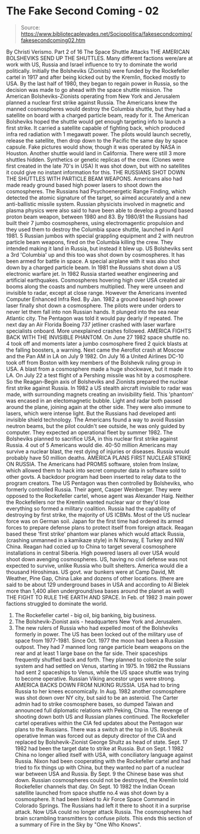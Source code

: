 # The Fake Second Coming - 02

> Source: https://www.bibliotecapleyades.net/Sociopolitica/fakesecondcoming/fakesecondcoming02.htm

By Christi Verismo.
Part 2 of 16
The Space Shuttle Attacks
THE AMERICAN BOLSHEVIKS SEND UP THE SHUTTLES.
Many different factions were/are at work with US, Russia and Israel
influence to try to dominate the world politically. Initially the Bolsheviks
(Zionists) were funded by
the Rockefeller cartel in 1917 and after being
kicked out by the Kremlin, flocked mostly to USA.
By the last half of 1980, they began to regain power in Russia, so the decision was made to go ahead with the space shuttle mission. The American Bolsheviks-Zionists operating from New York and Jerusalem planned a nuclear first strike against Russia. The Americans knew the manned cosmospheres would destroy the Columbia shuttle, but they had a satellite on board with a charged particle beam, ready for it.
The American Bolsheviks hoped the shuttle would get enough targeting info to launch a first strike. It carried a satellite capable of fighting back, which produced infra red radiation with 1 megawatt power. The pilots would launch secretly, release the satellite, then drop down to the Pacific the same day by space capsule. Fake pictures would show, though it was operated by NASA in Houston. Another shuttle would land in California.
There were still 3 more shuttles hidden.
Synthetics or genetic replicas of
the crew. (Clones were first created in the late 70's in USA) It was shot
down, but with no satellites it could give no instant information for this.
THE RUSSIANS SHOT DOWN THE SHUTTLES WITH PARTICLE BEAM WEAPONS.
Americans also had made ready ground based high power lasers to shoot down
the cosmospheres. The Russians had Psychoenergetic Range Finding, which
detected the atomic signature of the target, so aimed accurately and a new
anti-ballistic missile system. Russian physicists involved in magnetic and
plasma physics were also said to have been able to develop a ground based
proton beam weapon, between 1980 and 83.
By 1980/81 the Russians had built their 7 jumbo cosmospheres, using electromagentic propulsion and they used them to destroy the Columbia space shuttle, launched in April 1981. 5 Russian jumbos with special grappling equipment and 2 with neutron particle beam weapons, fired on the Columbia killing the crew. They intended making it land in Russia, but instead it blew up. US Bolsheviks sent a 3rd 'Columbia' up and this too was shot down by cosmospheres. It has been armed for battle in space. A special airplane with it was also shot down by a charged particle beam.
In 1981 the Russians shot down a US electronic warfare jet. In 1982 Russia started weather engineering and artificial earthquakes. Cosmospheres hovering high over USA created air booms along the coasts and numbers multiplied. They were unseen and invisible to radar, except at close range. However the Americans invented Computer Enhanced Infra Red. By Jan. 1982 a ground based high power laser finally shot down a cosmosphere.
The pilots were under orders to never let them fall into non
Russian hands. It plunged into the sea near Atlantic city. The Pentagon was
told it would pay dearly if repeated. The next day an Air Florida Boeing 737
jetliner crashed with laser warfare specialists onboard. More unexplained
crashes followed.
AMERICA FIGHTS BACK WITH THE INVISIBLE PHANTOM.
On June 27 1982 space shuttle no. 4 took off and moments later a jumbo
cosmosphere fired 2 quick blasts at the falling boosters, a warning. Next
came the Aeroflot crash at Moscow and the Pan AM in LA on July 9 1982. On
July 16 a United Airlines DC-10 took off from Boston with key members of the
Bolshevik ruling group in USA. A blast from a cosmosphere made a huge
shockwave, but it made it to LA. On July 22 a test flight of a Pershing
missile was hit by a cosmosphere.
So the Reagan-Begin axis of Bolsheviks and Zionists prepared the nuclear first strike against Russia. In 1982 a US stealth aircraft invisible to radar was made, with surrounding magnets creating an invisibility field. This 'phantom' was encased in an electomagnetic bubble. Light and radar both passed around the plane, joining again at the other side. They were also immune to lasers, which were intense light.
But the Russians had developed anti invisible shield technology. The
Americans found a way to avoid Russian neutron beams, but the pilot couldn't
see outside, he was only guided by computer. They expected an operational
fleet by summer 1982. The Bolsheviks planned to sacrifice USA, in this
nuclear first strike against Russia. 4 out of 5 Americans would die. 40-50
million Americans may survive a nuclear blast, the rest dying of injuries or
diseases. Russia would probably have 50 million deaths.
AMERICA PLANS FIRST NUCLEAR STRIKE ON RUSSIA.
The Americans had PROMIS software, stolen from Inslaw, which allowed them to
hack into secret computer data in software sold to other govts. A backdoor
program had been inserted to relay data to the program creators. The US
Pentagon was then controlled by Bolsheviks, who formerly controlled Russia.
Their agent, Casper Weinberger. They were opposed to the Rockefeller cartel,
whose agent was Alexander Haig.
Neither the Rockefellers nor the Kremlin wanted nuclear war or they'd lose everything so formed a military coalition. Russia had the capability of destroying by first strike, the majority of US ICBMs. Most of the US nuclear force was on German soil. Japan for the first time had ordered its armed forces to prepare defense plans to protect itself from foreign attack. Reagan based these 'first strike' phantom war planes which would attack Russia, (crashing unmanned in a kamikaze style) in N Norway, E Turkey and NW China.
Reagan had cozied up to China to target
several cosmosphere installations in central Siberia. High powered lasers
all over USA would shoot down avenging cosmospheres. US, having no civil
defense was not expected to survive, unlike Russia who built shelters.
America would die a thousand Hiroshimas. US govt. war bunkers were at Camp
David,
Mt Weather,
Pine Gap, China Lake and dozens of other locations.
(there are said to be about 129
underground bases in USA and according to
Al Bielek more than 1,400 alien underground/sea bases around the planet as
well)
THE FIGHT TO RULE THE EARTH AND SPACE.
In Feb. of 1982 3 main power factions struggled to dominate the world.
1. The Rockefeller cartel - big oil, big banking, big business.
2. The Bolshevik-Zionist axis - headquarters New York and Jerusalem.
3. The new rulers of Russia who had expelled most of the Bolsheviks formerly in power.
The US has been locked out of the military use of space from 1977-1981. Since Oct. 1977 the moon had been a Russian outpost.
They had 7 manned long
range particle beam weapons on the rear and at least 1 large base on the far
side. Their spaceships frequently shuffled back and forth. They planned to
colonize the solar system and had settled on Venus, starting in 1975. In
1982 the Russians had sent 2 spaceships to Venus, while the US space shuttle
was trying to become operative. Russian Viking ancestor urges were strong.
AMERICA BACKS DOWN FROM NUKING RUSSIA.
USA had to bring Russia to her knees economically. In Aug. 1982 another
cosmosphere was shot down over NY city, but said to be an asteroid. The
Carter admin had to strike cosmosphere bases, so dumped Taiwan and announced
full diplomatic relations with Peking, China. The revenge of shooting down
both US and Russian planes continued. The Rockefeller cartel operatives
within the CIA fed updates about the Pentagon war plans to the Russians.
There was a switch at the top in US. Boshevik operative Inman was forced out as deputy director of the CIA and replaced by Bolshevik-Zionist George Shultz as head of state. Sept. 17 1982 had been the target date to strike at Russia. But on Sept. 1 1982 China no longer allied itself with USA, with conciliatory language against Russia. Nixon had been cooperating with the Rockefeller cartel and had tried to fix things up with China, but they wanted no part of a nuclear war between USA and Russia. By Sept. 9 the Chinese base was shut down.
Russian cosmospheres could not be destroyed, the Kremlin told Rockefeller channels that day. On Sept. 10 1982 the Indian Ocean satellite launched from space shuttle no.4 was shot down by a cosmosphere. It had been linked to Air Force Space Command in Colorado Springs. The Russians had left it there to shoot it in a surprise attack. Now USA could no longer attack Russia.
The cosmospheres had brain scrambling transmitters to confuse pilots. This ends this section of a summary of Fire in the Sky by "One Who Knows".
